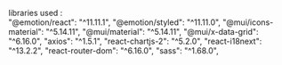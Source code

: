 libraries used :  
    "@emotion/react": "^11.11.1",
    "@emotion/styled": "^11.11.0",
    "@mui/icons-material": "^5.14.11",
    "@mui/material": "^5.14.11",
    "@mui/x-data-grid": "^6.16.0",
    "axios": "^1.5.1",
    "react-chartjs-2": "^5.2.0",
    "react-i18next": "^13.2.2",
    "react-router-dom": "^6.16.0",
    "sass": "^1.68.0",
    